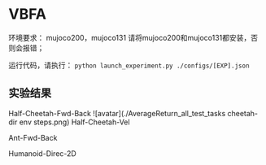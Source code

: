 # VBFA

环境要求：
mujoco200，mujoco131
请将mujoco200和mujoco131都安装，否则会报错；

运行代码，请执行：
`python launch_experiment.py ./configs/[EXP].json`
## 实验结果
Half-Cheetah-Fwd-Back
![avatar](./AverageReturn_all_test_tasks cheetah-dir env steps.png)
Half-Cheetah-Vel

Ant-Fwd-Back

Humanoid-Direc-2D
